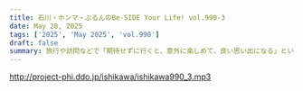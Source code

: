 ```yaml
---
title: 石川・ホンマ・ぶるんのBe-SIDE Your Life! vol.990-3
date: May 28, 2025
tags: ['2025', 'May 2025', 'vol.990']
draft: false
summary: 旅行や訪問などで「期待せずに行くと、意外に楽しめて、良い思い出になる」という事象に、なにか名前が付いていますっけ？「逆マーライオン」的な...？アナタの旅行エピソードを番組メール「 biho@be-side.jp 」へ聞かせてください。逆マーライオン、正マーライオン、どちらでもお気軽にどうぞ。
---
```


http://project-phi.ddo.jp/ishikawa/ishikawa990_3.mp3